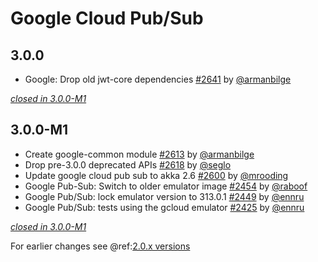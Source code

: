 # Google Cloud Pub/Sub

## 3.0.0

- Google: Drop old jwt-core dependencies [#2641](https://github.com/akka/alpakka/issues/2641) by [@armanbilge](https://github.com/armanbilge)

[*closed in 3.0.0-M1*](https://github.com/akka/alpakka/issues?q=is%3Aclosed+milestone%3A3.0.0+label%3Ap%3Agoogle-cloud-pub-sub)

## 3.0.0-M1

- Create google-common module [#2613](https://github.com/akka/alpakka/issues/2613) by [@armanbilge](https://github.com/armanbilge)
- Drop pre-3.0.0 deprecated APIs [#2618](https://github.com/akka/alpakka/issues/2618) by [@seglo](https://github.com/seglo)
- Update google cloud pub sub to akka 2.6 [#2600](https://github.com/akka/alpakka/issues/2600) by [@mrooding](https://github.com/mrooding)
- Google Pub-Sub: Switch to older emulator image [#2454](https://github.com/akka/alpakka/issues/2454) by [@raboof](https://github.com/raboof)
- Google Pub/Sub: lock emulator version to 313.0.1 [#2449](https://github.com/akka/alpakka/issues/2449) by [@ennru](https://github.com/ennru)
- Google Pub/Sub: tests using the gcloud emulator  [#2425](https://github.com/akka/alpakka/issues/2425) by [@ennru](https://github.com/ennru)

[*closed in 3.0.0-M1*](https://github.com/akka/alpakka/issues?q=is%3Aclosed+milestone%3A3.0.0-M1+label%3Ap%3Agoogle-cloud-pub-sub)

For earlier changes see @ref:[2.0.x versions](../2.0.x/google-cloud-pub-sub.md)
